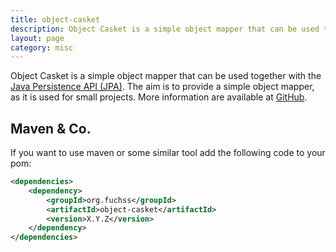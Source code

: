 ```yaml
---
title: object-casket
description: Object Casket is a simple object mapper that can be used together with the Java Persistence API (JPA).
layout: page
category: misc
---
```


Object Casket is a simple object mapper that can be used together with the [Java Persistence API (JPA)](https://docs.oracle.com/javaee/7/api/javax/persistence/package-summary.html).
The aim is to provide a simple object mapper, as it is used for small projects. More information are available at [GitHub](https://github.com/foxhutch/object-casket).

## Maven & Co.

If you want to use maven or some similar tool add the following code to your pom:

```xml
<dependencies>
    <dependency>
        <groupId>org.fuchss</groupId>
        <artifactId>object-casket</artifactId>
        <version>X.Y.Z</version>
    </dependency>
</dependencies>
```
